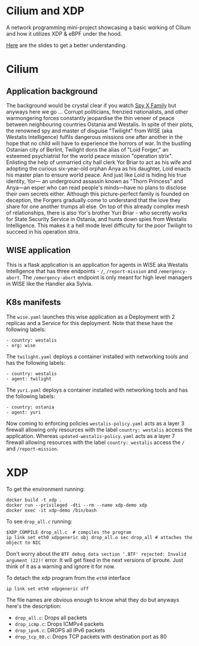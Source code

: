# Cilium and XDP
A network programming mini-project showcasing a basic working of Cilium and how it utilizes XDP & eBPF under the hood.

[Here](https://docs.google.com/presentation/d/105roGN918aeNfnE_1yY3oGLWEHH0L0glaLZIh98c6rM/edit?usp=sharing) are the slides to get a better understanding.

# Cilium

## Application background
The background would be crystal clear if you watch [Spy X Family](https://animixplay.to/v1/spy-x-family "Watch Spy X Family") but anyways here we go ... Corrupt politicians, frenzied nationalists, and other warmongering forces constantly jeopardise the thin veneer of peace between neighbouring countries Ostania and Westalis. In spite of their plots, the renowned spy and master of disguise "Twilight" from WISE (aka Westalis Intelligence) fulfils dangerous missions one after another in the hope that no child will have to experience the horrors of war. In the bustling Ostanian city of Berlint, Twilight dons the alias of "Loid Forger," an esteemed psychiatrist for the world peace mission "operation strix". Enlisting the help of unmarried city hall clerk Yor Briar to act as his wife and adopting the curious six-year-old orphan Anya as his daughter, Loid enacts his master plan to ensure world peace. And just like Loid is hiding his true identity, Yor— an underground assassin known as "Thorn Princess" and Anya—an esper who can read people's minds—have no plans to disclose their own secrets either. Although this picture-perfect family is founded on deception, the Forgers gradually come to understand that the love they share for one another trumps all else. On top of this already complex mesh of relationships, there is also Yor's brother Yuri Briar - who secretly works for State Security Service in Ostania, and hunts down spies from Westalis Intelligence. This makes it a hell mode level difficulty for the poor Twilight to succeed in his operation strix.

## WISE application
This is a flask application is an application for agents in WISE aka Westalis Intelligence that has three endpoints - `/`, `/report-mission` and `/emergency-abort`. The `/emergency-abort` endpoint is only meant for high level managers in WISE like the Handler aka Sylvia.

## K8s manifests
The `wise.yaml` launches this wise application as a Deployment with 2 replicas and a Service for this deployment. Note that these have the following labels:

    - country: westalis
    - org: wise

The `twilight.yaml` deploys a container installed with networking tools and has the following labels:

    - country: westalis
    - agent: twilight

The `yuri.yaml` deploys a container installed with networking tools and has the following labels:

    - country: ostania
    - agent: yuri

Now coming to enforcing policies `westalis-policy.yaml` acts as a layer 3 firewall allowing only resources with the label `country: westalis` access the application. Whereas `updated-westalis-policy.yaml` acts as a layer 7 firewall allowing resources with the label `country: westalis` access the `/` and `/report-mission`.

# XDP
To get the environment running:

```
docker build -t xdp .
docker run --privileged -dti --rm --name xdp-demo xdp
docker exec -it xdp-demo /bin/bash
```

To see `drop_all.c` running:
```
$XDP_COMPILE drop_all.c  # compiles the program
ip link set eth0 xdpgeneric obj drop_all.o sec drop_all # attaches the object to NIC
```

Don't worry about the `BTF debug data section '.BTF' rejected: Invalid argument (22)!` error. It will get fixed in the next versions of iproute. Just think of it as a warning and ignore it for now.

To detach the xdp program from the `eth0` interface
```
ip link set eth0 xdpgeneric off
```

The file names are obvious enough to know what they do but anyways here's the description:
- `drop_all.c`: Drops all packets
- `drop_icmp.c`: Drops ICMPv4 packets
- `drop_ipv6.c`: DROPS all IPv6 packets
- `drop_tcp_80.c`: Drops TCP packets with destination port as 80
